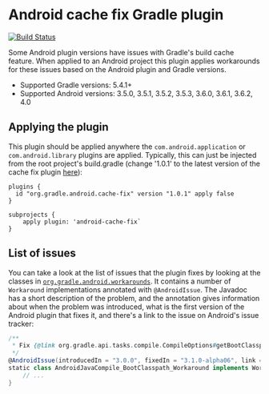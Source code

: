 # Android cache fix Gradle plugin

[![Build Status](https://travis-ci.org/gradle/android-cache-fix-gradle-plugin.svg?branch=master)](https://travis-ci.org/gradle/android-cache-fix-gradle-plugin)

Some Android plugin versions have issues with Gradle's build cache feature. When applied to an Android project this plugin applies workarounds for these issues based on the Android plugin and Gradle versions.

* Supported Gradle versions: 5.4.1+
* Supported Android versions: 3.5.0, 3.5.1, 3.5.2, 3.5.3, 3.6.0, 3.6.1, 3.6.2, 4.0

## Applying the plugin

This plugin should be applied anywhere the `com.android.application` or `com.android.library` plugins are applied.  Typically,
this can just be injected from the root project's build.gradle (change '1.0.1' to the latest version of the cache fix plugin
[here](https://plugins.gradle.org/plugin/org.gradle.android.cache-fix)):
```$groovy
plugins {
  id "org.gradle.android.cache-fix" version "1.0.1" apply false
}

subprojects {
    apply plugin: 'android-cache-fix`
}
```

## List of issues

You can take a look at the list of issues that the plugin fixes by looking at the classes in  [`org.gradle.android.workarounds`](https://github.com/gradle/android-cache-fix-gradle-plugin/blob/master/src/main/groovy/org/gradle/android/workarounds). It contains a number of `Workaround` implementations annotated with `@AndroidIssue`. The Javadoc has a short description of the problem, and the annotation gives information about when the problem was introduced, what is the first version of the Android plugin that fixes it, and there's a link to the issue on Android's issue tracker:

```groovy
/**
 * Fix {@link org.gradle.api.tasks.compile.CompileOptions#getBootClasspath()} introducing relocatability problems for {@link AndroidJavaCompile}.
 */
@AndroidIssue(introducedIn = "3.0.0", fixedIn = "3.1.0-alpha06", link = "https://issuetracker.google.com/issues/68392933")
static class AndroidJavaCompile_BootClasspath_Workaround implements Workaround {
    // ...
}
```
